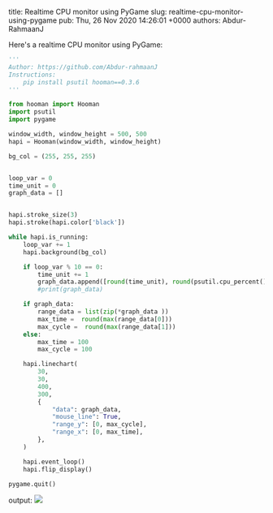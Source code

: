 title: Realtime CPU monitor using PyGame
slug: realtime-cpu-monitor-using-pygame
pub: Thu, 26 Nov 2020 14:26:01 +0000
authors: Abdur-RahmaanJ

Here's a realtime CPU monitor using PyGame:


```python
'''
Author: https://github.com/Abdur-rahmaanJ
Instructions: 
    pip install psutil hooman==0.3.6
'''

from hooman import Hooman
import psutil
import pygame

window_width, window_height = 500, 500
hapi = Hooman(window_width, window_height)

bg_col = (255, 255, 255)


loop_var = 0
time_unit = 0
graph_data = []


hapi.stroke_size(3)
hapi.stroke(hapi.color['black'])

while hapi.is_running:
    loop_var += 1
    hapi.background(bg_col)

    if loop_var % 10 == 0:
        time_unit += 1
        graph_data.append([round(time_unit), round(psutil.cpu_percent())])
        #print(graph_data)

    if graph_data:
        range_data = list(zip(*graph_data ))
        max_time =  round(max(range_data[0]))
        max_cycle =  round(max(range_data[1]))
    else:
        max_time = 100
        max_cycle = 100

    hapi.linechart(
        30,
        30,
        400,
        300,
        {
            "data": graph_data,
            "mouse_line": True,
            "range_y": [0, max_cycle],
            "range_x": [0, max_time],
        },
    )

    hapi.event_loop()
    hapi.flip_display()

pygame.quit()


```


output:
![](https://www.pythonkitchen.com/wp-content/uploads/2020/11/pygame_hooman_spu-cyles.png)
